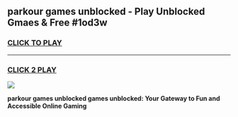 
## parkour games unblocked - Play Unblocked Gmaes & Free #1od3w
<h3>
<a href="https://news.freeplayer.one?title=parkour_games_unblocked&ref=03M">CLICK TO PLAY</a></h3>
<hr>

<h3>
<a href="https://news.freeplayer.one?title=parkour_games_unblocked&ref=03M">CLICK 2 PLAY</a>
  
</h3>

<a href="https://news.freeplayer.one?title=parkour_games_unblocked&ref=03M"><img src="https://clearcache.store/games.png"></a>


**parkour games unblocked games unblocked: Your Gateway to Fun and Accessible Online Gaming**
